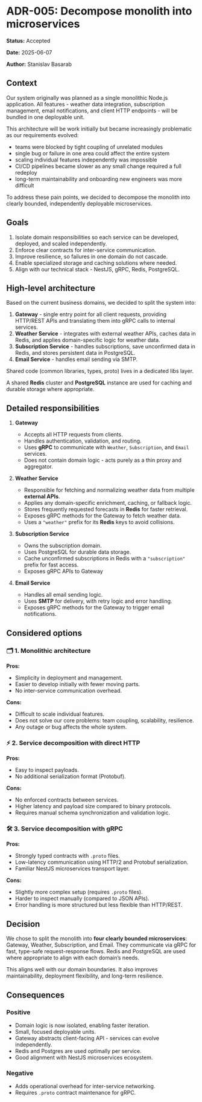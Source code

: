 # ADR-005: Decompose monolith into microservices

**Status:** Accepted

**Date:** 2025-06-07

**Author:** Stanislav Basarab

## Context

Our system originally was planned as a single monolithic Node.js application.
All features - weather data integration, subscription management, email notifications,
and client HTTP endpoints - will be bundled in one deployable unit.

This architecture will be work initially but became increasingly problematic as our requirements evolved:
- teams were blocked by tight coupling of unrelated modules
- single bug or failure in one area could affect the entire system 
- scaling individual features independently was impossible
- CI/CD pipelines became slower as any small change required a full redeploy
- long-term maintainability and onboarding new engineers was more difficult

To address these pain points, we decided to decompose the monolith into clearly bounded, 
independently deployable microservices.

## Goals

1. Isolate domain responsibilities so each service can be developed, deployed, and scaled independently. 
2. Enforce clear contracts for inter-service communication. 
3. Improve resilience, so failures in one domain do not cascade. 
4. Enable specialized storage and caching solutions where needed. 
5. Align with our technical stack - NestJS, gRPC, Redis, PostgreSQL.

## High-level architecture

Based on the current business domains, we decided to split the system into:
1. **Gateway** - single entry point for all client requests, providing HTTP/REST APIs and translating them into gRPC calls to internal services.
2. **Weather Service** - integrates with external weather APIs, caches data in Redis, and applies domain-specific logic for weather data. 
3. **Subscription Service** - handles subscriptions, save unconfirmed data in Redis, and stores persistent data in PostgreSQL.
4. **Email Service** - handles email sending via SMTP.

Shared code (common libraries, types, proto) lives in a dedicated libs layer.

A shared **Redis** cluster and **PostgreSQL** instance are used for caching and durable storage where appropriate.

## Detailed responsibilities

1. **Gateway**
   - Accepts all HTTP requests from clients. 
   - Handles authentication, validation, and routing. 
   - Uses **gRPC** to communicate with `Weather`, `Subscription`, and `Email `services. 
   - Does not contain domain logic - acts purely as a thin proxy and aggregator.

2. **Weather Service**
    - Responsible for fetching and normalizing weather data from multiple **external APIs**.
    - Applies any domain-specific enrichment, caching, or fallback logic.
    - Stores frequently requested forecasts in **Redis** for faster retrieval.
    - Exposes gRPC methods for the Gateway to fetch weather data.
    - Uses a `"weather"` prefix for its **Redis** keys to avoid collisions.

3. **Subscription Service**
   - Owns the subscription domain. 
   - Uses PostgreSQL for durable data storage. 
   - Cache unconfirmed subscriptions in Redis with a `"subscription"` prefix for fast access.
   - Exposes gRPC APIs to Gateway

4. **Email Service**
   - Handles all email sending logic.
   - Uses **SMTP** for delivery, with retry logic and error handling.
   - Exposes gRPC methods for the Gateway to trigger email notifications.

## Considered options

### 🗂️ 1. Monolithic architecture

**Pros:**
- Simplicity in deployment and management.
- Easier to develop initially with fewer moving parts.
- No inter-service communication overhead.

**Cons:**
- Difficult to scale individual features.
- Does not solve our core problems: team coupling, scalability, resilience.
- Any outage or bug affects the whole system.

### ⚡ 2. Service decomposition with direct HTTP

**Pros:**
- Easy to inspect payloads.
- No additional serialization format (Protobuf).

**Cons:**
- No enforced contracts between services.
- Higher latency and payload size compared to binary protocols.
- Requires manual schema synchronization and validation logic.

### 🛠️ 3. Service decomposition with gRPC

**Pros:**
- Strongly typed contracts with `.proto` files.
- Low-latency communication using HTTP/2 and Protobuf serialization.
- Familiar NestJS microservices transport layer.

**Cons:**
- Slightly more complex setup (requires `.proto` files).
- Harder to inspect manually (compared to JSON APIs).
- Error handling is more structured but less flexible than HTTP/REST.

## Decision

We chose to split the monolith into **four clearly bounded microservices**: 
Gateway, Weather, Subscription, and Email. They communicate via gRPC for fast, 
type-safe request-response flows. Redis and PostgreSQL are used where appropriate to align with each domain’s needs.

This aligns well with our domain boundaries. 
It also improves maintainability, deployment flexibility, and long-term resilience.

## Consequences

### Positive
- Domain logic is now isolated, enabling faster iteration.
- Small, focused deployable units.
- Gateway abstracts client-facing API - services can evolve independently. 
- Redis and Postgres are used optimally per service. 
- Good alignment with NestJS microservices ecosystem.

### Negative
- Adds operational overhead for inter-service networking. 
- Requires `.proto` contract maintenance for gRPC.
